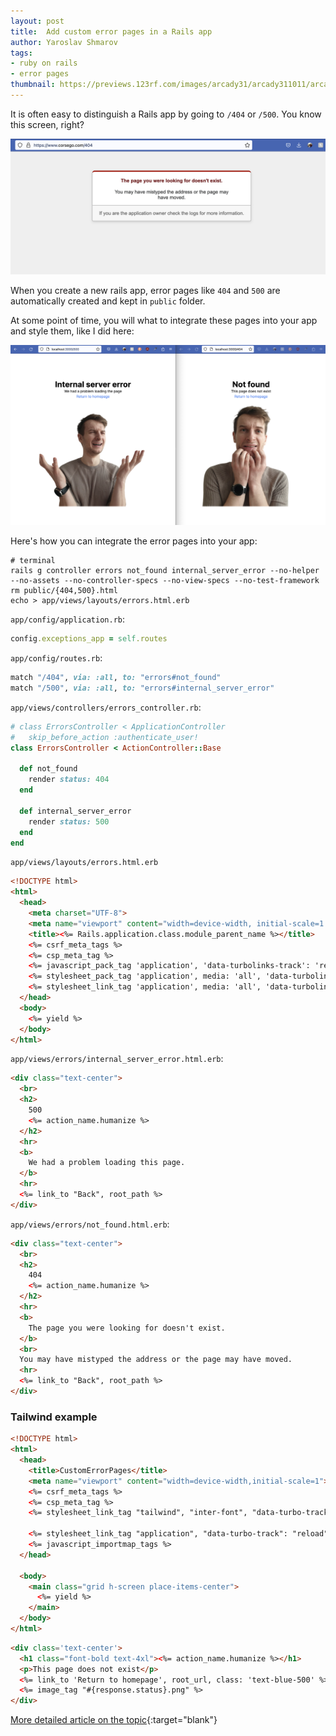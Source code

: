 ```yaml
---
layout: post
title:  Add custom error pages in a Rails app
author: Yaroslav Shmarov
tags: 
- ruby on rails
- error pages
thumbnail: https://previews.123rf.com/images/arcady31/arcady311011/arcady31101100012/8157731-404-error-sign.jpg
---
```


It is often easy to distinguish a Rails app by going to `/404` or `/500`. You know this screen, right?

![rails-default-error-page](/assets/images/rails-default-error-page.png)

When you create a new rails app, error pages like `404` and `500` are automatically created and kept in `public` folder.

At some point of time, you will what to integrate these pages into your app and style them, like I did here:

![styled-error-page](/assets/images/styled-error-page.png)

Here's how you can integrate the error pages into your app:

```shell
# terminal
rails g controller errors not_found internal_server_error --no-helper --no-assets --no-controller-specs --no-view-specs --no-test-framework
rm public/{404,500}.html
echo > app/views/layouts/errors.html.erb
```

`app/config/application.rb`:

```ruby
config.exceptions_app = self.routes
```

`app/config/routes.rb`:

```ruby
match "/404", via: :all, to: "errors#not_found"
match "/500", via: :all, to: "errors#internal_server_error"
```

`app/views/controllers/errors_controller.rb`:

```ruby
# class ErrorsController < ApplicationController
#   skip_before_action :authenticate_user!
class ErrorsController < ActionController::Base

  def not_found
    render status: 404
  end

  def internal_server_error
    render status: 500
  end
end
```

`app/views/layouts/errors.html.erb`

```html
<!DOCTYPE html>
<html>
  <head>
    <meta charset="UTF-8">
    <meta name="viewport" content="width=device-width, initial-scale=1.0">
    <title><%= Rails.application.class.module_parent_name %></title>
    <%= csrf_meta_tags %>
    <%= csp_meta_tag %>
    <%= javascript_pack_tag 'application', 'data-turbolinks-track': 'reload' %>
    <%= stylesheet_pack_tag 'application', media: 'all', 'data-turbolinks-track': 'reload' %>
    <%= stylesheet_link_tag 'application', media: 'all', 'data-turbolinks-track': 'reload' %>
  </head>
  <body>
    <%= yield %>
  </body>
</html>
```

`app/views/errors/internal_server_error.html.erb`:

```html
<div class="text-center">
  <br>
  <h2>
    500
    <%= action_name.humanize %>
  </h2>
  <hr>
  <b>
    We had a problem loading this page.
  </b>
  <hr>
  <%= link_to "Back", root_path %>
</div>
```

`app/views/errors/not_found.html.erb`:

```html
<div class="text-center">
  <br>
  <h2>
    404
    <%= action_name.humanize %>
  </h2>
  <hr>
  <b>
    The page you were looking for doesn't exist.
  </b>
  <br>
  You may have mistyped the address or the page may have moved.
  <hr>
  <%= link_to "Back", root_path %>
</div>
```

### Tailwind example

```html
<!DOCTYPE html>
<html>
  <head>
    <title>CustomErrorPages</title>
    <meta name="viewport" content="width=device-width,initial-scale=1">
    <%= csrf_meta_tags %>
    <%= csp_meta_tag %>
    <%= stylesheet_link_tag "tailwind", "inter-font", "data-turbo-track": "reload" %>

    <%= stylesheet_link_tag "application", "data-turbo-track": "reload" %>
    <%= javascript_importmap_tags %>
  </head>

  <body>
    <main class="grid h-screen place-items-center">
      <%= yield %>
    </main>
  </body>
</html>
```

```html
<div class='text-center'>
  <h1 class="font-bold text-4xl"><%= action_name.humanize %></h1>
  <p>This page does not exist</p>
  <%= link_to 'Return to homepage', root_url, class: 'text-blue-500' %>
  <%= image_tag "#{response.status}.png" %>
</div>
```

[More detailed article on the topic](http://www.hoxton-digital.com/posts/dynamic-404-422-amp-500-error-pages-with-rails-internationalization-i18n){:target="blank"}
